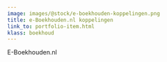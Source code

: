 ```yaml
---
image: images/@stock/e-boekhouden-koppelingen.png
title: e-Boekhouden.nl koppelingen
link_to: portfolio-item.html
klass: boekhoud
---
```

E-Boekhouden.nl